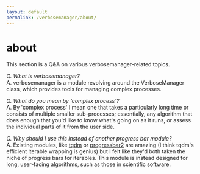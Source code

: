 ```yaml
---
layout: default
permalink: /verbosemanager/about/
---
```


about
=====

This section is a Q&A on various verbosemanager-related topics.

*Q. What is verbosemanager?*  
A. verbosemanager is a module revolving around the VerboseManager class, which provides tools for managing complex processes.

*Q. What do you mean by 'complex process'?*  
A. By 'complex process' I mean one that takes a particularly long time or consists of multiple smaller sub-processes; essentially, any algorithm that does enough that you'd like to know what's going on as it runs, or assess the individual parts of it from the user side.

*Q. Why should I use this instead of another progress bar module?*  
A. Existing modules, like [tqdm](https://tqdm.github.io/) or [progressbar2](https://pypi.org/project/progressbar2/) are amazing (I think tqdm's efficient iterable wrapping is genius) but I felt like they'd both taken the niche of progress bars for iterables. This module is instead designed for long, user-facing algorithms, such as those in scientific software.

